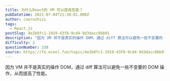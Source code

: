 ```yaml
---
title: 为什么React的 VM 可以提高性能？
pubDatetime: 2021-07-04T21:30:01.000Z
author: caorushizi
tags:
  - React.js
postSlug: 4e2b8fc1-1919-43f8-9cd4-9d3dacc8bb91
description: "因为 VM 并不是真实的操作 DOM，通过 diff 算法可以避免一些不变要的 DOM 操作，从而提高了性能。 "
difficulty: 2
questionNumber: 338
source: https://fe.ecool.fun/topic/4e2b8fc1-1919-43f8-9cd4-9d3dacc8bb91
---
```


因为 VM 并不是真实的操作 DOM，通过 diff 算法可以避免一些不变要的 DOM 操作，从而提高了性能。
